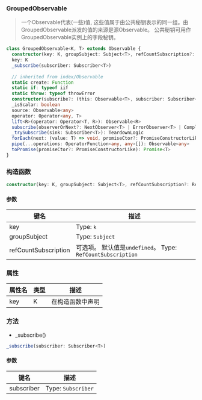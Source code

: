 ### GroupedObservable <icon badge type='class'/> 
> 一个Observable代表(一些)值, 这些值属于由公共秘钥表示的同一组。由GroupedObservable派发的值的来源是源Observable。 公共秘钥可用作GroupedObservable实例上的字段秘钥。
```ts
class GroupedObservable<K, T> extends Observable {
  constructor(key: K, groupSubject: Subject<T>, refCountSubscription?: RefCountSubscription)
  key: K
  _subscribe(subscriber: Subscriber<T>)
 
  // inherited from index/Observable
  static create: Function
  static if: typeof iif
  static throw: typeof throwError
  constructor(subscribe?: (this: Observable<T>, subscriber: Subscriber<T>) => TeardownLogic)
  _isScalar: boolean
  source: Observable<any>
  operator: Operator<any, T>
  lift<R>(operator: Operator<T, R>): Observable<R>
  subscribe(observerOrNext?: NextObserver<T> | ErrorObserver<T> | CompletionObserver<T> | ((value: T) => void), error?: (error: any) => void, complete?: () => void): Subscription
  _trySubscribe(sink: Subscriber<T>): TeardownLogic
  forEach(next: (value: T) => void, promiseCtor?: PromiseConstructorLike): Promise<void>
  pipe(...operations: OperatorFunction<any, any>[]): Observable<any>
  toPromise(promiseCtor?: PromiseConstructorLike): Promise<T>
}
```
### 构造函数
```ts
constructor(key: K, groupSubject: Subject<T>, refCountSubscription?: RefCountSubscription)
```
#### 参数
| 键名 | 描述 |
| --- | --- |
| key | Type: `k` | 
| groupSubject | Type: `Subject` | 
| refCountSubscription | 可选项。 默认值是`undefined`。 Type: `RefCountSubscription` |

### 属性
| 属性名 | 类型 | 描述 |
| --- | --- | --- |
| key | K | 在构造函数中声明 |

### 方法
* _subscribe()

```ts
_subscribe(subscriber: Subscriber<T>)
```
#### 参数
| 键名 | 描述 | 
| --- | --- | 
| subscriber | Type: `Subscriber` |